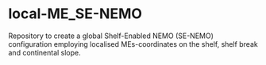 # local-ME_SE-NEMO

Repository to create a global Shelf-Enabled NEMO (SE-NEMO) configuration employing localised MEs-coordinates on the shelf, shelf break and continental slope.
